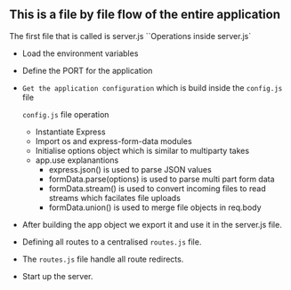 ## This is a file by file flow of the entire application

The first file that is called is server.js
``Operations inside server.js`

- Load the environment variables
- Define the PORT for the application
- `Get the application configuration` which is build inside the `config.js` file

  `config.js` file operation

  - Instantiate Express
  - Import os and express-form-data modules
  - Initialise options object which is similar to multiparty takes
  - app.use explanantions
    - express.json() is used to parse JSON values
    - formData.parse(options) is used to parse multi part form data
    - formData.stream() is used to convert incoming files to read streams which facilates file uploads
    - formData.union() is used to merge file objects in req.body

- After building the app object we export it and use it in the server.js file.
- Defining all routes to a centralised `routes.js` file.
- The `routes.js` file handle all route redirects.
- Start up the server.
